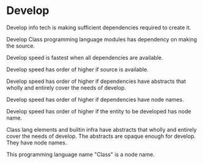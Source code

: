 # Develop

Develop info tech is making sufficient dependencies required to create it.

Develop Class programming language modules has dependency on making the source.

Develop speed is fastest when all dependencies are available.

Develop speed has order of higher if source is available.

Develop speed has order of higher if dependencies have abstracts that wholly and entirely cover the needs of develop.

Develop speed has order of higher if dependencies have node names.

Develop speed has order of higher if the entity to be developed has node name.

Class lang elements and builtin infra have abstracts that wholly and entirely cover the needs of develop.
The abstracts are opaque enough for develop.
They have node names.

This programming language name "Class" is a node name.